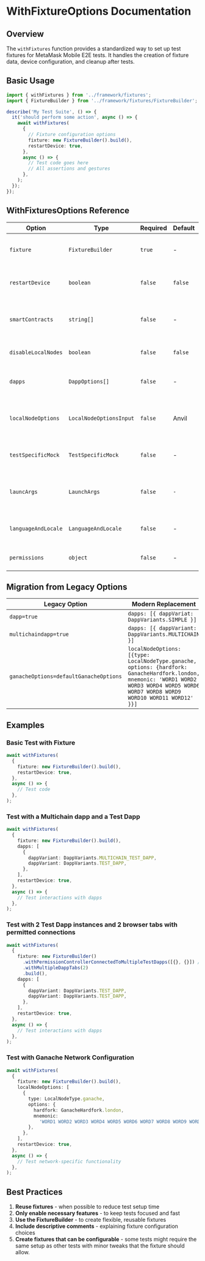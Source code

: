# WithFixtureOptions Documentation

## Overview

The `withFixtures` function provides a standardized way to set up test fixtures for MetaMask Mobile E2E tests. It handles the creation of fixture data, device configuration, and cleanup after tests.

## Basic Usage

```typescript
import { withFixtures } from '../framework/fixtures';
import { FixtureBuilder } from '../framework/fixtures/FixtureBuilder';

describe('My Test Suite', () => {
  it('should perform some action', async () => {
    await withFixtures(
      {
        // Fixture configuration options
        fixture: new FixtureBuilder().build(),
        restartDevice: true,
      },
      async () => {
        // Test code goes here
        // All assertions and gestures
      },
    );
  });
});
```

## WithFixturesOptions Reference

| Option              | Type                    | Required | Default | Description                                                       |
| ------------------- | ----------------------- | -------- | ------- | ----------------------------------------------------------------- |
| `fixture`           | `FixtureBuilder`        | `true`   | -       | The fixture object created via FixtureBuilder                     |
| `restartDevice`     | `boolean`               | `false`  | `false` | Whether to restart the device before the test                     |
| `smartContracts`    | `string[]`              | `false`  | -       | The list of contract strings to be deployed via the first seeder  |
| `disableLocalNodes` | `boolean`               | `false`  | `false` | Disables all local nodes for the test                             |
| `dapps`             | `DappOptions[]`         | `false`  | -       | Lists the dapps that should be launched before the tests          |
| `localNodeOptions`  | `LocalNodeOptionsInput` | `false`  | Anvil   | Allows overriding the use of Anvil in favor of any other node     |
| `testSpecificMock`  | `TestSpecificMock`      | `false`  | -       | Allows to set mocks that are specific to the test                 |
| `launcArgs`         | `LaunchArgs`            | `false`  | `-`     | Allows sending arbitrary launchArgs such as the fixtureServerPort |
| `languageAndLocale` | `LanguageAndLocale`     | `false`  | -       | Set the device Language and Locale of the device                  |
| `permissions`       | `object`                | `false`  | -       | Allows setting specific device permissions                        |

## Migration from Legacy Options

| Legacy Option                          | Modern Replacement                                                                                                                                                                        |
| -------------------------------------- | ----------------------------------------------------------------------------------------------------------------------------------------------------------------------------------------- |
| `dapp=true`                            | `dapps: [{ dappVariat: DappVariants.SIMPLE }]`                                                                                                                                            |
| `multichaindapp=true`                  | `dapps: [{ dappVariant: DappVariants.MULTICHAIN }]`                                                                                                                                       |
| `ganacheOptions=defaultGanacheOptions` | `localNodeOptions: [{type: LocalNodeType.ganache, options: {hardfork: GanacheHardfork.london, mnemonic: 'WORD1 WORD2 WORD3 WORD4 WORD5 WORD6 WORD7 WORD8 WORD9 WORD10 WORD11 WORD12' }}]` |

## Examples

### Basic Test with Fixture

```typescript
await withFixtures(
  {
    fixture: new FixtureBuilder().build(),
    restartDevice: true,
  },
  async () => {
    // Test code
  },
);
```

### Test with a Multichain dapp and a Test Dapp

```typescript
await withFixtures(
  {
    fixture: new FixtureBuilder().build(),
    dapps: [
      {
        dappVariant: DappVariants.MULTICHAIN_TEST_DAPP,
        dappVariant: DappVariants.TEST_DAPP,
      },
    ],
    restartDevice: true,
  },
  async () => {
    // Test interactions with dapps
  },
);
```

### Test with 2 Test Dapp instances and 2 browser tabs with permitted connections

```typescript
await withFixtures(
  {
    fixture: new FixtureBuilder()
      .withPermissionControllerConnectedToMultipleTestDapps([{}, {}]) // Setting permissions for the 2 dapp instances
      .withMultipleDappTabs(2)
      .build(),
    dapps: [
      {
        dappVariant: DappVariants.TEST_DAPP,
        dappVariant: DappVariants.TEST_DAPP,
      },
    ],
    restartDevice: true,
  },
  async () => {
    // Test interactions with dapps
  },
);
```

### Test with Ganache Network Configuration

```typescript
await withFixtures(
  {
    fixture: new FixtureBuilder().build(),
    localNodeOptions: [
      {
        type: LocalNodeType.ganache,
        options: {
          hardfork: GanacheHardfork.london,
          mnemonic:
            'WORD1 WORD2 WORD3 WORD4 WORD5 WORD6 WORD7 WORD8 WORD9 WORD10 WORD11 WORD12',
        },
      },
    ],
    restartDevice: true,
  },
  async () => {
    // Test network-specific functionality
  },
);
```

## Best Practices

1. **Reuse fixtures** - when possible to reduce test setup time
2. **Only enable necessary features** - to keep tests focused and fast
3. **Use the FixtureBuilder** - to create flexible, reusable fixtures
4. **Include descriptive comments** - explaining fixture configuration choices
5. **Create fixtures that can be configurable** - some tests might require the same setup as other tests with minor tweaks that the fixture should allow.
